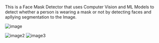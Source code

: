 This is a Face Mask Detector that uses Computer Vision and ML Models to detect whether a person is wearing a mask or not by detecting faces and apllying segmentation to the Image.



![image](https://github.com/user-attachments/assets/1dc695d2-a2b3-4d0a-9f3f-5f5d53fc8a1c)

![image2](https://github.com/user-attachments/assets/eb67147c-6768-400c-a9f6-72da0b4df3f4)
![image3](https://github.com/user-attachments/assets/7fc9aef4-2466-4c3b-8f42-f1ac312baeab)
